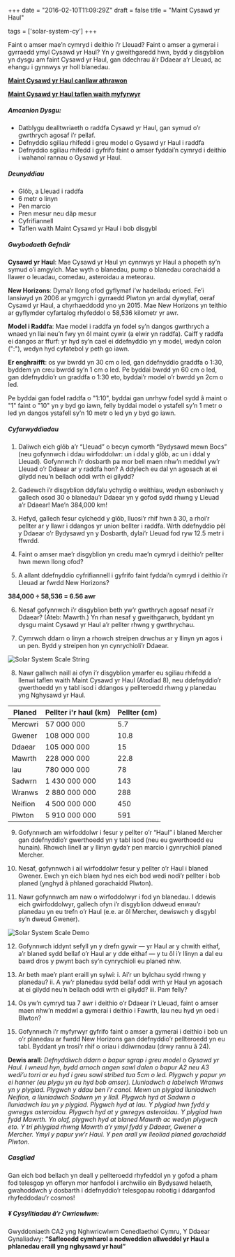 +++
date = "2016-02-10T11:09:29Z"
draft = false
title = "Maint Cysawd yr Haul"

tags = ['solar-system-cy']
+++

Faint o amser mae’n cymryd i deithio i’r Lleuad? Faint o amser a gymerai i gyrraedd ymyl Cysawd yr Haul? Yn y gweithgaredd hwn, bydd y disgyblion yn dysgu am faint Cysawd yr Haul, gan ddechrau â’r Ddaear a’r Lleuad, ac ehangu i gynnwys yr holl blanedau. 

[**Maint Cysawd yr Haul canllaw athrawon**](https://drive.google.com/open?id=1GLScj_FrKuOb6MgEki_xIhgnRlxpcUp9)

[**Maint Cysawd yr Haul taflen waith myfyrwyr**](https://drive.google.com/open?id=1AFn90s3Wu4VrMYToiZ79Y7vBHDMbd3rs)

##### Amcanion Dysgu:

- Datblygu dealltwriaeth o raddfa Cysawd yr Haul, gan symud o’r gwrthrych agosaf i’r pellaf.
- Defnyddio sgiliau rhifedd i greu model o Gysawd yr Haul i raddfa
- Defnyddio sgiliau rhifedd i gyfrifo faint o amser fyddai’n cymryd i deithio i wahanol rannau o Gysawd yr Haul.  

##### Deunyddiau

- Glôb, a Lleuad i raddfa
- 6 metr o linyn 
- Pen marcio
- Pren mesur neu dâp mesur
- Cyfrifiannell
- Taflen waith Maint Cysawd yr Haul i bob disgybl

##### Gwybodaeth Gefndir

**Cysawd yr Haul**: Mae Cysawd yr Haul yn cynnwys yr Haul a phopeth sy’n symud o’i amgylch. Mae wyth o blanedau, pump o blanedau corachaidd a llawer o leuadau, comedau, asteroidau a meteorau.

**New Horizons**: Dyma’r llong ofod gyflymaf i’w hadeiladu erioed. Fe’i lansiwyd yn 2006 ar ymgyrch i gyrraedd Plwton yn ardal dywyllaf, oeraf Cysawd yr Haul, a chyrhaeddodd yno yn 2015. Mae New Horizons yn teithio ar gyflymder cyfartalog rhyfeddol o 58,536 kilometr yr awr.

**Model i Raddfa**: Mae model i raddfa yn fodel sy’n dangos gwrthrych a wnaed yn llai neu’n fwy yn ôl maint cywir (a elwir yn raddfa). Caiff y raddfa ei dangos ar ffurf: yr hyd sy’n cael ei ddefnyddio yn y model, wedyn colon (":"), wedyn hyd cyfatebol y peth go iawn. 

**Er enghraifft**: os yw bwrdd yn 30 cm o led, gan ddefnyddio graddfa o 1:30, byddem yn creu bwrdd sy’n 1 cm o led. Pe byddai bwrdd yn 60 cm o led, gan ddefnyddio’r un graddfa o 1:30 eto, byddai’r model o’r bwrdd yn 2cm o led. 

Pe byddai gan fodel raddfa o "1:10", byddai gan unrhyw fodel sydd â maint o "1" faint o "10" yn y byd go iawn, felly byddai model o ystafell sy’n 1 metr o led yn dangos ystafell sy’n 10 metr o led yn y byd go iawn. 

##### Cyfarwyddiadau

1)	Daliwch eich glôb a’r “Lleuad” o becyn cymorth “Bydysawd mewn Bocs” (neu gofynnwch i ddau wirfoddolwr: un i ddal y glôb, ac un i ddal y Lleuad). Gofynnwch i’r dosbarth pa mor bell maen nhw’n meddwl yw’r Lleuad o’r Ddaear ar y raddfa hon? A ddylech eu dal yn agosach at ei gilydd neu’n bellach oddi wrth ei gilydd? 

2)	Gadewch i’r disgyblion ddyfalu ychydig o weithiau, wedyn esboniwch y gallech osod 30 o blanedau’r Ddaear yn y gofod sydd rhwng y Lleuad a’r Ddaear! Mae’n 384,000 km! 

3)	Hefyd, gallech fesur cylchedd y glôb, lluosi’r rhif hwn â 30, a rhoi’r pellter ar y llawr i ddangos yr union bellter i raddfa. Wrth ddefnyddio pêl y Ddaear o’r Bydysawd yn y Dosbarth, dylai’r Lleuad fod ryw 12.5 metr i ffwrdd.

4)	Faint o amser mae’r disgyblion yn credu mae’n cymryd i deithio’r pellter hwn mewn llong ofod?

5)	A allant ddefnyddio cyfrifiannell i gyfrifo faint fyddai’n cymryd i deithio i’r Lleuad ar fwrdd New Horizons?

**384,000 ÷ 58,536 = 6.56 awr**

6)	Nesaf gofynnwch i’r disgyblion beth yw’r gwrthrych agosaf nesaf i’r Ddaear? (Ateb: Mawrth.) Yn rhan nesaf y gweithgarwch, byddant yn dysgu maint Cysawd yr Haul a’r pellter rhwng y gwrthrychau. 

7)	Cymrwch ddarn o linyn a rhowch streipen drwchus ar y llinyn yn agos i un pen. Bydd y streipen hon yn cynrychioli’r Ddaear.

![Solar System Scale String](/images/string-scale.png)

8) Nawr gallwch naill ai ofyn i’r disgyblion ymarfer eu sgiliau rhifedd a llenwi taflen waith Maint Cysawd yr Haul (Atodiad 8), neu ddefnyddio’r gwerthoedd yn y tabl isod i ddangos y pellteroedd rhwng y planedau yng Nghysawd yr Haul.


Planed | Pellter i'r haul (km) | Pellter (cm)
--- | --- | ---
Mercwri | 57 000 000 | 5.7
Gwener | 108 000 000 | 10.8
Ddaear | 105 000 000 | 15
Mawrth | 228 000 000 | 22.8
Iau | 780 000 000 | 78
Sadwrn | 1 430 000 000 | 143 
Wranws | 2 880 000 000 | 288
Neifion | 4 500 000 000 | 450 
Plwton | 5 910 000 000 | 591

9) Gofynnwch am wirfoddolwr i fesur y pellter o’r “Haul” i blaned Mercher gan ddefnyddio’r gwerthoedd yn y tabl isod (neu eu gwerthoedd eu hunain). Rhowch linell ar y llinyn gyda’r pen marcio i gynrychioli planed Mercher. 

10) Nesaf, gofynnwch i ail wirfoddolwr fesur y pellter o’r Haul i blaned Gwener. Ewch yn eich blaen hyd nes eich bod wedi nodi’r pellter i bob planed (ynghyd â phlaned gorachaidd Plwton). 

11) Nawr gofynnwch am naw o wirfoddolwyr i fod yn blanedau. I ddewis eich gwirfoddolwyr, gallech ofyn i’r disgyblion ddweud enwau’r planedau yn eu trefn o’r Haul (e.e. ar ôl Mercher, dewiswch y disgybl sy’n dweud Gwener). 

![Solar System Scale Demo](/images/scale-system-demo.png)

12. Gofynnwch iddynt sefyll yn y drefn gywir — yr Haul ar y chwith eithaf, a’r blaned sydd bellaf o’r Haul ar y dde eithaf — y tu ôl i’r llinyn a dal eu bawd dros y pwynt bach sy’n cynrychioli eu planed nhw. 
 
13. Ar beth mae’r plant eraill yn sylwi:
		i. Ai’r un bylchau sydd rhwng y planedau? 
		ii.	A yw’r planedau sydd bellaf oddi wrth yr Haul yn agosach at ei gilydd neu’n bellach oddi wrth ei gilydd? 
		iii. Pam felly?

14) Os yw’n cymryd tua 7 awr i deithio o’r Ddaear i’r Lleuad, faint o amser maen nhw’n meddwl a gymerai i deithio i Fawrth, Iau neu hyd yn oed i Blwton?

15) Gofynnwch i’r myfyrwyr gyfrifo faint o amser a gymerai i deithio i bob un o’r planedau ar fwrdd New Horizons gan ddefnyddio’r pellteroedd yn eu tabl. Byddant yn trosi’r rhif o oriau i ddiwrnodau (drwy rannu â 24). 

**Dewis arall**: *Defnyddiwch ddarn o bapur sgrap i greu model o Gysawd yr Haul. I wneud hyn, bydd arnoch angen sawl dalen o bapur A2 neu A3 wedi’u torri ar eu hyd i greu sawl stribed tua 5cm o led. Plygwch y papur yn ei hanner (eu plygu yn eu hyd bob amser). Lluniadwch a labelwch Wranws yn y plygiad. Plygwch y ddau ben i’r canol. Mewn un plygiad lluniadwch Neifion, a lluniadwch Sadwrn yn y llall. Plygwch hyd at Sadwrn a lluniadwch Iau yn y plygiad. Plygwch hyd at Iau. Y plygiad hwn fydd y gwregys asteroidau. Plygwch hyd at y gwregys asteroidau. Y plygiad hwn fydd Mawrth. Yn olaf, plygwch hyd at blaned Mawrth ac wedyn plygwch eto. Y tri phlygiad rhwng Mawrth a’r ymyl fydd y Ddaear, Gwener a Mercher. Ymyl y papur yw’r Haul. Y pen arall yw lleoliad planed gorachaidd Plwton.*

##### Casgliad

Gan eich bod bellach yn deall y pellteroedd rhyfeddol yn y gofod a pham fod telesgop yn offeryn mor hanfodol i archwilio ein Bydysawd helaeth, gwahoddwch y dosbarth i ddefnyddio’r telesgopau robotig i ddarganfod rhyfeddodau’r cosmos!

##### ¥	Cysylltiadau â’r Cwricwlwm:

Gwyddoniaeth CA2 yng Nghwricwlwm Cenedlaethol Cymru, Y Ddaear Gynaliadwy: **“Safleoedd cymharol a nodweddion allweddol yr Haul a phlanedau eraill yng nghysawd yr haul”**



